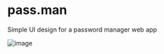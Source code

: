 # pass.man
Simple UI design for a password manager web app


![image](https://user-images.githubusercontent.com/59248866/186496887-6b57d166-8f17-4e9b-be85-e12bf11d9aaa.png)

